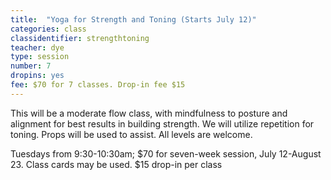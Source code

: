 ```yaml
---
title:  "Yoga for Strength and Toning (Starts July 12)"
categories: class
classidentifier: strengthtoning
teacher: dye
type: session
number: 7
dropins: yes
fee: $70 for 7 classes. Drop-in fee $15
---
```

This will be a moderate flow class, with mindfulness to posture and alignment for
best results in building strength. We will utilize repetition for toning. Props
will be used to assist. All levels are welcome.

Tuesdays from 9:30-10:30am; $70 for seven-week session, July 12-August 23. Class
cards may be used. $15 drop-in per class
